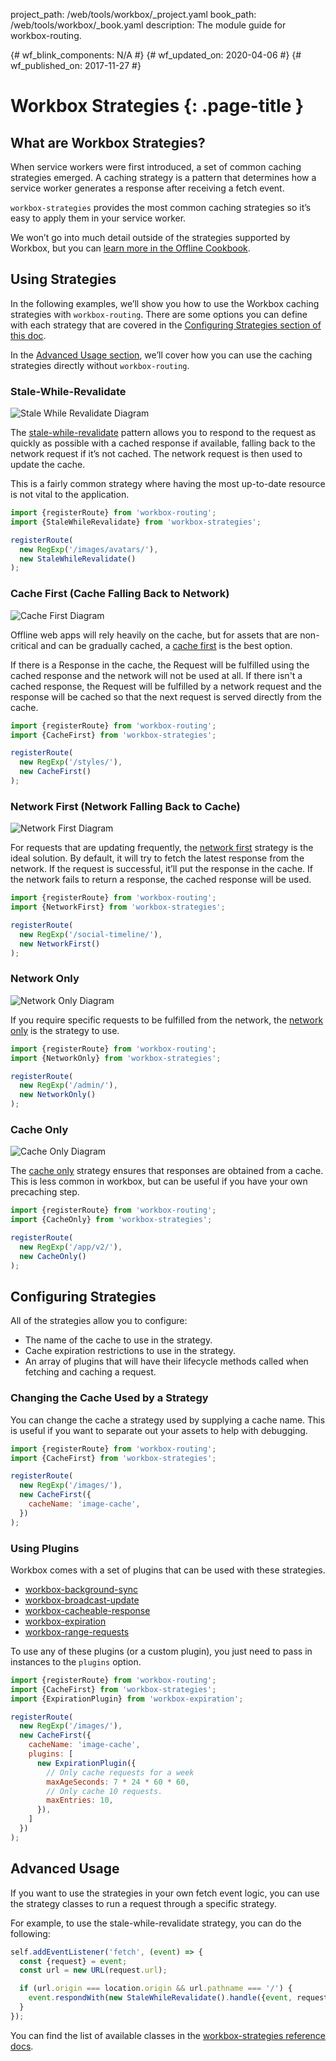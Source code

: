 project_path: /web/tools/workbox/_project.yaml
book_path: /web/tools/workbox/_book.yaml
description: The module guide for workbox-routing.

{# wf_blink_components: N/A #}
{# wf_updated_on: 2020-04-06 #}
{# wf_published_on: 2017-11-27 #}

# Workbox Strategies {: .page-title }

## What are Workbox Strategies?

When service workers were first introduced, a set of common caching strategies
emerged. A caching strategy is a pattern that determines how a service worker
generates a response after receiving a fetch event.

`workbox-strategies` provides the most common caching strategies so it’s easy to
apply them in your service worker.

We won’t go into much detail outside of the strategies supported by Workbox,
but you can [learn more in the Offline Cookbook](/web/fundamentals/instant-and-offline/offline-cookbook/).

## Using Strategies

In the following examples, we’ll show you how to use the Workbox caching
strategies with `workbox-routing`. There are some options you can define with
each strategy that are covered in the
[Configuring Strategies section of this doc](#configuring_strategies).

In the [Advanced Usage section](#advanced_usage), we’ll cover how you can use
the caching strategies directly without `workbox-routing`.

### Stale-While-Revalidate

![Stale While Revalidate Diagram](../images/modules/workbox-strategies/stale-while-revalidate.png)

The [stale-while-revalidate](/web/fundamentals/instant-and-offline/offline-cookbook/#stale-while-revalidate)
pattern allows you to respond to the request as quickly as possible with a
cached response if available, falling back to the network request if it’s
not cached. The network request is then used to update the cache.

This is a fairly common strategy where having the most up-to-date resource
is not vital to the application.

```javascript
import {registerRoute} from 'workbox-routing';
import {StaleWhileRevalidate} from 'workbox-strategies';

registerRoute(
  new RegExp('/images/avatars/'),
  new StaleWhileRevalidate()
);
```

### Cache First (Cache Falling Back to Network)

![Cache First Diagram](../images/modules/workbox-strategies/cache-first.png)

Offline web apps will rely heavily on the cache, but for assets that are
non-critical and can be gradually cached, a
[cache first](/web/fundamentals/instant-and-offline/offline-cookbook/#cache-falling-back-to-network)
is the best option.

If there is a Response in the cache, the Request will be fulfilled using the
cached response and the network will not be used at all. If there isn't a cached
response, the Request will be fulfilled by a network request and the response
will be cached so that the next request is served directly from the cache.

```javascript
import {registerRoute} from 'workbox-routing';
import {CacheFirst} from 'workbox-strategies';

registerRoute(
  new RegExp('/styles/'),
  new CacheFirst()
);
```

### Network First (Network Falling Back to Cache)

![Network First Diagram](../images/modules/workbox-strategies/network-first.png)

For requests that are updating frequently, the
[network first](/web/fundamentals/instant-and-offline/offline-cookbook/#network-falling-back-to-cache)
strategy is the ideal solution. By default, it will try to fetch the latest
response from the network. If the request is successful, it’ll put the response
in the cache. If the network fails to return a response, the cached response
will be used.

```javascript
import {registerRoute} from 'workbox-routing';
import {NetworkFirst} from 'workbox-strategies';

registerRoute(
  new RegExp('/social-timeline/'),
  new NetworkFirst()
);
```

### Network Only

![Network Only Diagram](../images/modules/workbox-strategies/network-only.png)

If you require specific requests to be fulfilled from the network, the
[network only](/web/fundamentals/instant-and-offline/offline-cookbook/#network-only)
is the strategy to use.

```javascript
import {registerRoute} from 'workbox-routing';
import {NetworkOnly} from 'workbox-strategies';

registerRoute(
  new RegExp('/admin/'),
  new NetworkOnly()
);
```

### Cache Only

![Cache Only Diagram](../images/modules/workbox-strategies/cache-only.png)

The [cache only](/web/fundamentals/instant-and-offline/offline-cookbook/#cache-only)
strategy ensures that responses are obtained from a cache. This is less common
in workbox, but can be useful if you have your own precaching step.

```javascript
import {registerRoute} from 'workbox-routing';
import {CacheOnly} from 'workbox-strategies';

registerRoute(
  new RegExp('/app/v2/'),
  new CacheOnly()
);
```

## Configuring Strategies

All of the strategies allow you to configure:

- The name of the cache to use in the strategy.
- Cache expiration restrictions to use in the strategy.
- An array of plugins that will have their lifecycle methods called when
  fetching and caching a request.

### Changing the Cache Used by a Strategy
You can change the cache a strategy used by supplying a cache name. This is
useful if you want to separate out your assets to help with debugging.

```javascript
import {registerRoute} from 'workbox-routing';
import {CacheFirst} from 'workbox-strategies';

registerRoute(
  new RegExp('/images/'),
  new CacheFirst({
    cacheName: 'image-cache',
  })
);
```

### Using Plugins

Workbox comes with a set of plugins that can be used with these strategies.

- [workbox-background-sync](/web/tools/workbox/reference-docs/latest/module-workbox-background-sync)
- [workbox-broadcast-update](/web/tools/workbox/reference-docs/latest/module-workbox-broadcast-update)
- [workbox-cacheable-response](/web/tools/workbox/reference-docs/latest/module-workbox-cacheable-response)
- [workbox-expiration](/web/tools/workbox/reference-docs/latest/module-workbox-expiration)
- [workbox-range-requests](/web/tools/workbox/reference-docs/latest/module-workbox-range-requests)

To use any of these plugins (or a custom plugin), you just need to pass in
instances to the `plugins` option.

```javascript
import {registerRoute} from 'workbox-routing';
import {CacheFirst} from 'workbox-strategies';
import {ExpirationPlugin} from 'workbox-expiration';

registerRoute(
  new RegExp('/images/'),
  new CacheFirst({
    cacheName: 'image-cache',
    plugins: [
      new ExpirationPlugin({
        // Only cache requests for a week
        maxAgeSeconds: 7 * 24 * 60 * 60,
        // Only cache 10 requests.
        maxEntries: 10,
      }),
    ]
  })
);
```

## Advanced Usage

If you want to use the strategies in your own fetch event logic, you can
use the strategy classes to run a request through a specific strategy.

For example, to use the stale-while-revalidate strategy, you can do the
following:

```javascript
self.addEventListener('fetch', (event) => {
  const {request} = event;
  const url = new URL(request.url);

  if (url.origin === location.origin && url.pathname === '/') {
    event.respondWith(new StaleWhileRevalidate().handle({event, request}));
  }
});
```

You can find the list of available classes in the
[workbox-strategies reference docs](/web/tools/workbox/reference-docs/latest/module-workbox-strategies).
